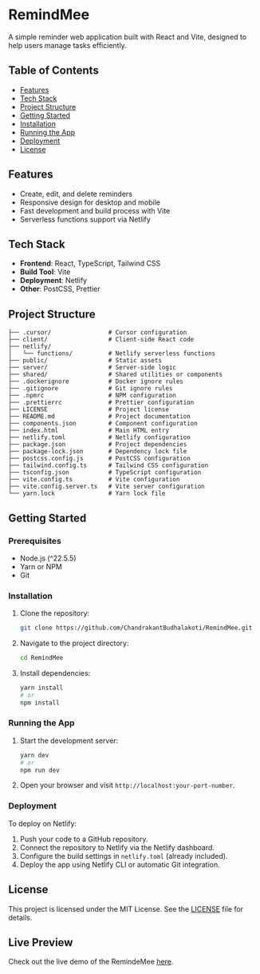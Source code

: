 # RemindMee

A simple reminder web application built with React and Vite, designed to help users manage tasks efficiently.

## Table of Contents
- [Features](#features)
- [Tech Stack](#tech-stack)
- [Project Structure](#project-structure)
- [Getting Started](#getting-started)
- [Installation](#installation)
- [Running the App](#running-the-app)
- [Deployment](#deployment)
- [License](#license)

## Features
- Create, edit, and delete reminders
- Responsive design for desktop and mobile
- Fast development and build process with Vite
- Serverless functions support via Netlify

## Tech Stack
- **Frontend**: React, TypeScript, Tailwind CSS
- **Build Tool**: Vite
- **Deployment**: Netlify
- **Other**: PostCSS, Prettier

## Project Structure
```
├── .cursor/                # Cursor configuration
├── client/                 # Client-side React code
├── netlify/
│   └── functions/          # Netlify serverless functions
├── public/                 # Static assets
├── server/                 # Server-side logic
├── shared/                 # Shared utilities or components
├── .dockerignore           # Docker ignore rules
├── .gitignore              # Git ignore rules
├── .npmrc                  # NPM configuration
├── .prettierrc             # Prettier configuration
├── LICENSE                 # Project license
├── README.md               # Project documentation
├── components.json         # Component configuration
├── index.html              # Main HTML entry
├── netlify.toml            # Netlify configuration
├── package.json            # Project dependencies
├── package-lock.json       # Dependency lock file
├── postcss.config.js       # PostCSS configuration
├── tailwind.config.ts      # Tailwind CSS configuration
├── tsconfig.json           # TypeScript configuration
├── vite.config.ts          # Vite configuration
├── vite.config.server.ts   # Vite server configuration
└── yarn.lock               # Yarn lock file
```

## Getting Started

### Prerequisites
- Node.js (^22.5.5)
- Yarn or NPM
- Git

### Installation
1. Clone the repository:
   ```bash
   git clone https://github.com/ChandrakantBudhalakoti/RemindMee.git
   ```
2. Navigate to the project directory:
   ```bash
   cd RemindMee
   ```
3. Install dependencies:
   ```bash
   yarn install
   # or
   npm install
   ```

### Running the App
1. Start the development server:
   ```bash
   yarn dev
   # or
   npm run dev
   ```
2. Open your browser and visit `http://localhost:your-port-number`.

### Deployment
To deploy on Netlify:
1. Push your code to a GitHub repository.
2. Connect the repository to Netlify via the Netlify dashboard.
3. Configure the build settings in `netlify.toml` (already included).
4. Deploy the app using Netlify CLI or automatic Git integration.

## License
This project is licensed under the MIT License. See the [LICENSE](./LICENSE) file for details.

## Live Preview
Check out the live demo of the RemindeMee [here](https://remindmedates.netlify.app/).

